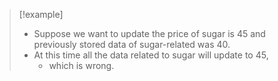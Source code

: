 >[!example] 
>- Suppose we want to update the price of sugar is 45 and previously stored data of sugar-related was 40.
>- At this time all the data related to sugar will update to 45,
>	- which is wrong.